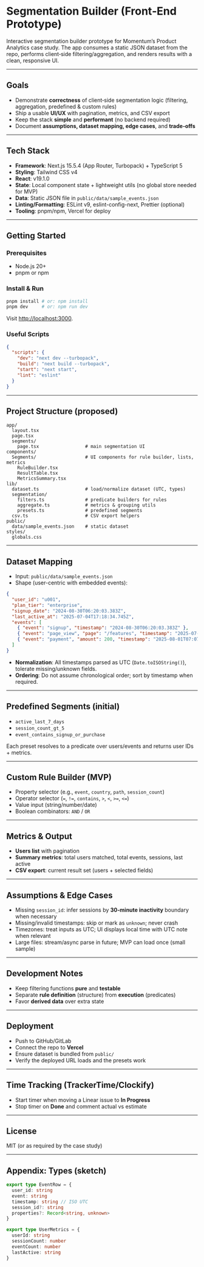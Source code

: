 # Segmentation Builder (Front‑End Prototype)

Interactive segmentation builder prototype for Momentum’s Product Analytics case study. The app consumes a static JSON dataset from the repo, performs client‑side filtering/aggregation, and renders results with a clean, responsive UI.

---

## Goals

* Demonstrate **correctness** of client‑side segmentation logic (filtering, aggregation, predefined & custom rules)
* Ship a usable **UI/UX** with pagination, metrics, and CSV export
* Keep the stack **simple** and **performant** (no backend required)
* Document **assumptions, dataset mapping, edge cases**, and **trade‑offs**

---

## Tech Stack

* **Framework**: Next.js 15.5.4 (App Router, Turbopack) + TypeScript 5
* **Styling**: Tailwind CSS v4
* **React**: v19.1.0
* **State**: Local component state + lightweight utils (no global store needed for MVP)
* **Data**: Static JSON file in `public/data/sample_events.json`
* **Linting/Formatting**: ESLint v9, eslint-config-next, Prettier (optional)
* **Tooling**: pnpm/npm, Vercel for deploy

---

## Getting Started

### Prerequisites

* Node.js 20+
* pnpm or npm

### Install & Run

```bash
pnpm install # or: npm install
pnpm dev     # or: npm run dev
```

Visit [http://localhost:3000](http://localhost:3000).

### Useful Scripts

```json
{
  "scripts": {
    "dev": "next dev --turbopack",
    "build": "next build --turbopack",
    "start": "next start",
    "lint": "eslint"
  }
}
```

---

## Project Structure (proposed)

```
app/
  layout.tsx
  page.tsx
  segments/
    page.tsx                 # main segmentation UI
components/
  Segments/                  # UI components for rule builder, lists, metrics
    RuleBuilder.tsx
    ResultTable.tsx
    MetricsSummary.tsx
lib/
  dataset.ts                 # load/normalize dataset (UTC, types)
  segmentation/
    filters.ts               # predicate builders for rules
    aggregate.ts             # metrics & grouping utils
    presets.ts               # predefined segments
  csv.ts                     # CSV export helpers
public/
  data/sample_events.json    # static dataset
styles/
  globals.css
```

---

## Dataset Mapping
- Input: `public/data/sample_events.json`
- Shape (user-centric with embedded events):
```json
{
  "user_id": "u001",
  "plan_tier": "enterprise",
  "signup_date": "2024-08-30T06:20:03.383Z",
  "last_active_at": "2025-07-04T17:18:34.745Z",
  "events": [
    { "event": "signup", "timestamp": "2024-08-30T06:20:03.383Z" },
    { "event": "page_view", "page": "/features", "timestamp": "2025-07-17T23:13:11.804Z" },
    { "event": "payment", "amount": 200, "timestamp": "2025-08-01T07:07:34.998Z" }
  ]
}
```

* **Normalization**: All timestamps parsed as UTC (`Date.toISOString()`), tolerate missing/unknown fields.
* **Ordering**: Do not assume chronological order; sort by timestamp when required.

---

## Predefined Segments (initial)

* `active_last_7_days`
* `session_count_gt_5`
* `event_contains_signup_or_purchase`

Each preset resolves to a predicate over users/events and returns user IDs + metrics.

---

## Custom Rule Builder (MVP)

* Property selector (e.g., `event`, `country`, `path`, `session_count`)
* Operator selector (`=`, `!=`, `contains`, `>`, `<`, `>=`, `<=`)
* Value input (string/number/date)
* Boolean combinators: `AND` / `OR`

---

## Metrics & Output

* **Users list** with pagination
* **Summary metrics**: total users matched, total events, sessions, last active
* **CSV export**: current result set (users + selected fields)

---

## Assumptions & Edge Cases

* Missing `session_id`: infer sessions by **30‑minute inactivity** boundary when necessary
* Missing/invalid timestamps: skip or mark as `unknown`; never crash
* Timezones: treat inputs as UTC; UI displays local time with UTC note when relevant
* Large files: stream/async parse in future; MVP can load once (small sample)

---

## Development Notes

* Keep filtering functions **pure** and **testable**
* Separate **rule definition** (structure) from **execution** (predicates)
* Favor **derived data** over extra state

---

## Deployment

* Push to GitHub/GitLab
* Connect the repo to **Vercel**
* Ensure dataset is bundled from `public/`
* Verify the deployed URL loads and the presets work

---

## Time Tracking (TrackerTime/Clockify)

* Start timer when moving a Linear issue to **In Progress**
* Stop timer on **Done** and comment actual vs estimate

---

## License

MIT (or as required by the case study)

---

## Appendix: Types (sketch)

```ts
export type EventRow = {
  user_id: string
  event: string
  timestamp: string // ISO UTC
  session_id?: string
  properties?: Record<string, unknown>
}

export type UserMetrics = {
  userId: string
  sessionCount: number
  eventCount: number
  lastActive: string
}
```
